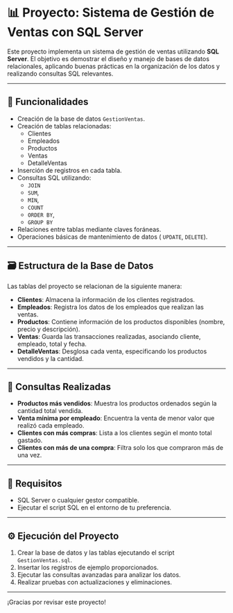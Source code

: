 # 📊 Proyecto: Sistema de Gestión de Ventas con SQL Server

Este proyecto implementa un sistema de gestión de ventas utilizando **SQL Server**. El objetivo es demostrar el diseño y manejo de bases de datos relacionales,
aplicando buenas prácticas en la organización de los datos y realizando consultas SQL relevantes.

---

## 🚀 Funcionalidades

- Creación de la base de datos `GestionVentas`.
- Creación de tablas relacionadas:
  - Clientes
  - Empleados
  - Productos
  - Ventas
  - DetalleVentas
- Inserción de registros en cada tabla.
- Consultas SQL utilizando:
  - `JOIN`
  - `SUM`,
  - `MIN`,
  - `COUNT`
  - `ORDER BY`,
  - `GROUP BY`
- Relaciones entre tablas mediante claves foráneas.
- Operaciones básicas de mantenimiento de datos ( `UPDATE`, `DELETE`).

---

## 🗃️ Estructura de la Base de Datos

Las tablas del proyecto se relacionan de la siguiente manera:

- **Clientes**: Almacena la información de los clientes registrados.
- **Empleados**: Registra los datos de los empleados que realizan las ventas.
- **Productos**: Contiene información de los productos disponibles (nombre, precio y descripción).
- **Ventas**: Guarda las transacciones realizadas, asociando cliente, empleado, total y fecha.
- **DetalleVentas**: Desglosa cada venta, especificando los productos vendidos y la cantidad.

---

## 📝 Consultas Realizadas

- **Productos más vendidos**: Muestra los productos ordenados según la cantidad total vendida.
- **Venta mínima por empleado**: Encuentra la venta de menor valor que realizó cada empleado.
- **Clientes con más compras**: Lista a los clientes según el monto total gastado.
- **Clientes con más de una compra**: Filtra solo los que compraron más de una vez.

---

## 💾 Requisitos

- SQL Server o cualquier gestor compatible.
- Ejecutar el script SQL en el entorno de tu preferencia.

---

## ⚙️ Ejecución del Proyecto

1. Crear la base de datos y las tablas ejecutando el script `GestionVentas.sql`.
2. Insertar los registros de ejemplo proporcionados.
3. Ejecutar las consultas avanzadas para analizar los datos.
4. Realizar pruebas con actualizaciones y eliminaciones.

---

¡Gracias por revisar este proyecto!  


